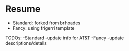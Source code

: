 # Resume
- Standard: forked from brhoades
- Fancy: using frigerri template

TODOs:
-Standard
  -update info for AT&T
-Fancy
  -update descriptions/details

